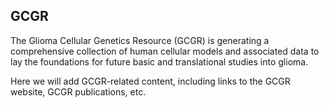 ## GCGR 


The Glioma Cellular Genetics Resource (GCGR) is generating a comprehensive collection of human cellular models and associated data to lay the foundations for future basic and translational studies into glioma.


Here we will add GCGR-related content, including links to the GCGR website, GCGR publications, etc.



<!--

**Here are some ideas to get you started:**

🙋‍♀️ A short introduction - what is your organization all about?
🌈 Contribution guidelines - how can the community get involved?
👩‍💻 Useful resources - where can the community find your docs? Is there anything else the community should know?
🍿 Fun facts - what does your team eat for breakfast?
🧙 Remember, you can do mighty things with the power of [Markdown](https://docs.github.com/github/writing-on-github/getting-started-with-writing-and-formatting-on-github/basic-writing-and-formatting-syntax)
-->
